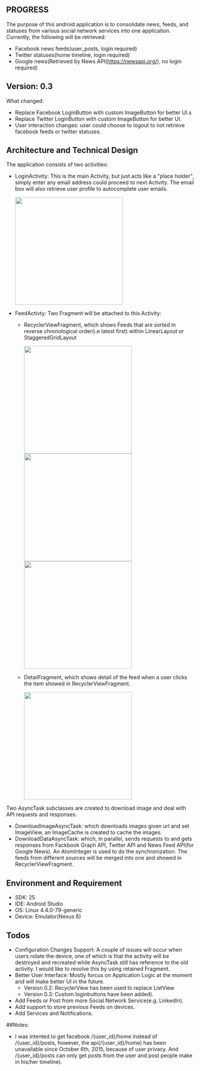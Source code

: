## PROGRESS
The purpose of this android application is to consolidate news, feeds, and statuses from various social network services into one application. Currently, the following will be retrieved:

  - Facebook news feeds(user_posts, login required)
  - Twitter statuses(home timeline, login required)
  - Google news(Retrieved by News API(https://newsapi.org/), no login required)

## Version: 0.3
What changed:

 - Replace Facebook LoginButton with custom ImageButton for better UI.s
 - Replace Twitter LoginButton with custom ImageButton for better UI.
 - User interaction changes: user could choose to logout to not retrieve facebook feeds or twitter statuses.
 
## Architecture and Technical Design
The application consists of two activities:

* LoginActivity: This is the main Activity, but just acts like a "place holder", simply enter any email address could proceed to next Activity. The email box will also retrieve user profile to autocomplete user emails.
    
    <img src="Pics/LogInActivity.png" width="288">

* FeedActivty: Two Fragment will be attached to this Activity:
    * RecyclerViewFragment, which shows Feeds that are sorted in reverse chronological order(i.e latest first) within LinearLayout or StaggeredGridLayout

        <img src="Pics/RecyclerViewFragment_01.png" width="288"> <img src="Pics/RecyclerViewFragment_02.png" width="288"> <img src="Pics/RecyclerViewFragment_03.png" width="288">

    * DetailFragment, which shows detail of the feed when a user clicks the  item showed in RecyclerViewFragment.

        <img src="Pics/DetailFragment.png" width="288">

Two AsyncTask subclasses are created to download image and deal with API requests and responses.

* DownloadImageAsyncTask: which downloads images given url and set ImageView, an ImageCache is created to cache the images.
* DownloadDataAsyncTask: which, in parallel, sends requests to and gets responses from Fackbook Graph API, Twitter API and News Feed API(for Google News). An AtomInteger is used to do the synchronization. The feeds from different sources will be merged into one and showed in RecyclerViewFragment.

## Environment and Requirement
- SDK: 25
- IDE: Android Studio
- OS: Linux 4.4.0-79-generic
- Device: Emulator(Nexus 6)

## Todos
 * Configuration Changes Support: A couple of issues will occur when users rotate the device, one of which is that the activity will be destroyed and recreated while AsyncTask still has reference to the old activity. I would like to resolve this by using retained Fragment.
 * Better User Interface: Mostly forcus on Application Logic at the moment and will make better UI in the future.
    * Version 0.2: RecyclerView has been used to replace ListView
    * Version 0.3: Custom loginbuttons have been added).
 * Add Feeds or Post from more Social Network Service(e.g. LinkedIn).
 * Add support to store previous Feeds on devices.
 * Add Services and Notifications.


##Notes:

* I was intented to get facebook /{user_id}/home instead of /{user_id}/posts, however, the api(/{user_id}/home) has been unavailable since October 6th, 2015, because of user privacy. And /{user_id}/posts can only get posts from the user and post people make in his/her timeline).
